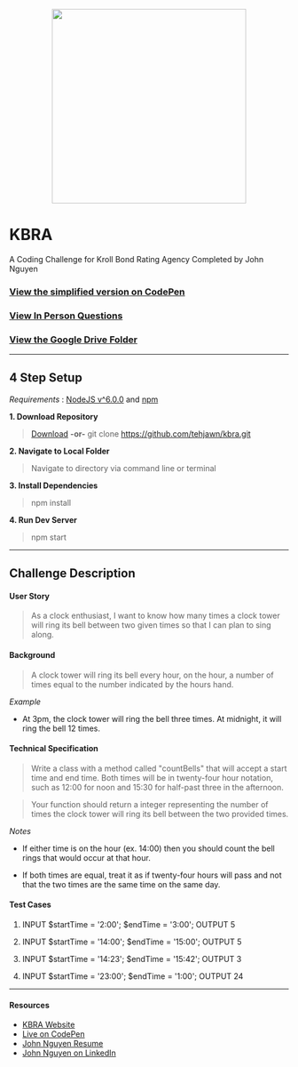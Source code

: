 <p align="center">
  <img src="https://i.gyazo.com/4fa6564e41a8dbb832a1f407f8464a9d.png" width="350"/>
</p>

# KBRA

A Coding Challenge for Kroll Bond Rating Agency Completed by John Nguyen

### [View the simplified version on CodePen](https://codepen.io/tehjawn/pen/KqgoQN?editors=1111)

### [View In Person Questions](https://github.com/tehjawn/kbra/blob/master/InPersonQs.md)

### [View the Google Drive Folder](https://drive.google.com/drive/u/0/folders/0B4L2bHrQgHD4enBHUGFEX2xNaDQ)

---

## 4 Step Setup

*Requirements* : [NodeJS v^6.0.0](https://nodejs.org/en/) and [npm](https://www.npmjs.com/)

**1. Download Repository**

> [Download](https://github.com/tehjawn/kbra/archive/master.zip) **-or-** git clone https://github.com/tehjawn/kbra.git

**2. Navigate to Local Folder**

> Navigate to directory via command line or terminal

**3. Install Dependencies**

> npm install

**4. Run Dev Server**

> npm start

---

## Challenge Description

#### User Story

> As a clock enthusiast, I want to know how many times a clock tower will ring its bell between two given times so that I can plan to sing along.

#### Background

> A clock tower will ring its bell every hour, on the hour, a number of times equal to the number indicated by the hours hand.

*Example*

- At 3pm, the clock tower will ring the bell three times. At midnight, it will ring the bell 12 times.

#### Technical Specification

> Write a class with a method called "countBells" that will accept a start time and end time. Both times will be in twenty-four hour notation, such as 12:00 for noon and 15:30 for half-past three in the afternoon.

> Your function should return a integer representing the number of times the clock tower will ring its bell between the two provided times.

*Notes*

- If either time is on the hour (ex. 14:00) then you should count the bell rings that would occur at that hour.

- If both times are equal, treat it as if twenty-four hours will pass and not that the two times are the same time on the same day.

#### Test Cases

1. INPUT $startTime = '2:00'; $endTime = '3:00'; OUTPUT 5

2. INPUT $startTime = '14:00'; $endTime = '15:00'; OUTPUT 5

3. INPUT $startTime = '14:23'; $endTime = '15:42'; OUTPUT 3

4. INPUT $startTime = '23:00'; $endTime = '1:00'; OUTPUT 24

---

#### Resources

- [KBRA Website](https://www.krollbondratings.com/)
- [Live on CodePen](https://codepen.io/tehjawn/pen/KqgoQN?editors=1111)
- [John Nguyen Resume](https://drive.google.com/file/d/0B4L2bHrQgHD4SFd1UVp4TDNZZm8/view)
- [John Nguyen on LinkedIn](https://www.linkedin.com/in/john-nguyen-10a4938b/)
